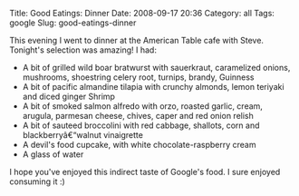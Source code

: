 Title: Good Eatings: Dinner
Date: 2008-09-17 20:36
Category: all
Tags: google
Slug: good-eatings-dinner

This evening I went to dinner at the American Table cafe with Steve.
Tonight's selection was amazing! I had:

-   A bit of grilled wild boar bratwurst with sauerkraut, caramelized
    onions, mushrooms, shoestring celery root, turnips, brandy, Guinness
-   A bit of pacific almandine tilapia with crunchy almonds, lemon
    teriyaki and diced ginger Shrimp
-   A bit of smoked salmon alfredo with orzo, roasted garlic, cream,
    arugula, parmesan cheese, chives, caper and red onion relish
-   A bit of sauteed broccolini with red cabbage, shallots, corn and
    blackberryâ€“walnut vinaigrette
-   A devil's food cupcake, with white chocolate-raspberry cream
-   A glass of water

I hope you've enjoyed this indirect taste of Google's food. I sure
enjoyed consuming it :)
